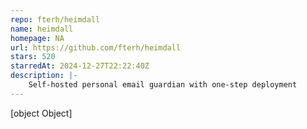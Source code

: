 ```yaml
---
repo: fterh/heimdall
name: heimdall
homepage: NA
url: https://github.com/fterh/heimdall
stars: 520
starredAt: 2024-12-27T22:22:40Z
description: |-
    Self-hosted personal email guardian with one-step deployment
---
```


[object Object]
